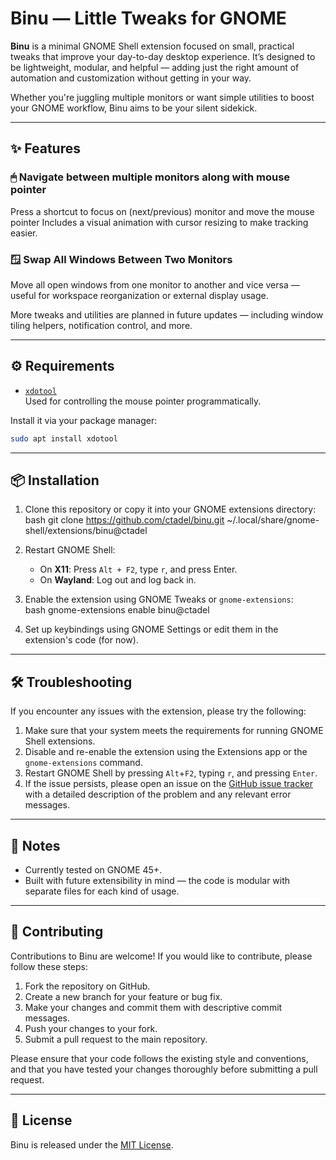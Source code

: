 # Binu — Little Tweaks for GNOME

**Binu** is a minimal GNOME Shell extension focused on small, practical tweaks that improve your day-to-day desktop experience. It’s designed to be lightweight, modular, and helpful — adding just the right amount of automation and customization without getting in your way.

Whether you're juggling multiple monitors or want simple utilities to boost your GNOME workflow, Binu aims to be your silent sidekick.

---

## ✨ Features

### 🖱 Navigate between multiple monitors along with mouse pointer
Press a shortcut to focus on (next/previous) monitor and move the mouse pointer
Includes a visual animation with cursor resizing to make tracking easier.

### 🪟 Swap All Windows Between Two Monitors  
Move all open windows from one monitor to another and vice versa — useful for workspace reorganization or external display usage.

More tweaks and utilities are planned in future updates — including window tiling helpers, notification control, and more.

---

## ⚙️ Requirements

- [`xdotool`](https://manpages.ubuntu.com/manpages/latest/en/man1/xdotool.1.html)  
  Used for controlling the mouse pointer programmatically.

Install it via your package manager:  
```bash
sudo apt install xdotool
```

---

## 📦 Installation

1. Clone this repository or copy it into your GNOME extensions directory:  
   bash
   git clone https://github.com/ctadel/binu.git ~/.local/share/gnome-shell/extensions/binu@ctadel

2. Restart GNOME Shell:  
   - On **X11**: Press `Alt + F2`, type `r`, and press Enter.  
   - On **Wayland**: Log out and log back in.

3. Enable the extension using GNOME Tweaks or `gnome-extensions`:  
   bash
   gnome-extensions enable binu@ctadel

4. Set up keybindings using GNOME Settings or edit them in the extension's code (for now).

---

## 🛠️ Troubleshooting

If you encounter any issues with the extension, please try the following:

1. Make sure that your system meets the requirements for running GNOME Shell extensions.
2. Disable and re-enable the extension using the Extensions app or the `gnome-extensions` command.
3. Restart GNOME Shell by pressing `Alt`+`F2`, typing `r`, and pressing `Enter`.
4. If the issue persists, please open an issue on the [GitHub issue tracker](https://github.com/ctadel/binu/issues) with a detailed description of the problem and any relevant error messages.

---

## 📌 Notes

- Currently tested on GNOME 45+.
- Built with future extensibility in mind — the code is modular with separate files for each kind of usage.

---

## 🤝 Contributing

Contributions to Binu are welcome! If you would like to contribute, please follow these steps:

1. Fork the repository on GitHub.
2. Create a new branch for your feature or bug fix.
3. Make your changes and commit them with descriptive commit messages.
4. Push your changes to your fork.
5. Submit a pull request to the main repository.

Please ensure that your code follows the existing style and conventions, and that you have tested your changes thoroughly before submitting a pull request.

---

## 📝 License

Binu is released under the [MIT License](LICENSE).
